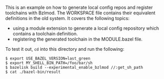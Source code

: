 This is an example on how to generate local config repos and register toolchains with Bzlmod. The WORKSPACE file contains their equivalent definitions in the old system. It covers the following topics:

- using a module extension to generate a local config repository which contains a toolchain definition.
- registering the generated toolchain in the MODULE.bazel file.

To test it out, `cd` into this directory and run the following:
```
$ export USE_BAZEL_VERSION=last_green
$ export MY_SHELL_BIN_PATH=/foo/bar/sh
$ bazelisk build --experimental_enable_bzlmod //:get_sh_path
$ cat ./bazel-bin/result
```
